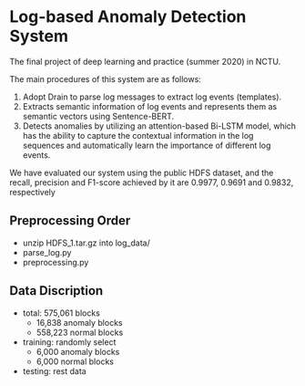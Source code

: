 # Log-based Anomaly Detection System

The final project of deep learning and practice (summer 2020) in NCTU.

The main procedures of this system are as follows:

1. Adopt Drain to parse log messages to extract log events (templates).
2. Extracts semantic information of log events and represents them as semantic vectors using Sentence-BERT.
3. Detects anomalies by utilizing an attention-based Bi-LSTM model, which has the ability to capture the contextual
   information in the log sequences and automatically learn the importance of different log events.

We have evaluated our system using the public HDFS dataset, and the
recall, precision and F1-score achieved by it are 0.9977, 0.9691 and 0.9832, respectively

## Preprocessing Order

- unzip HDFS_1.tar.gz into log_data/
- parse_log.py
- preprocessing.py

## Data Discription

- total: 575,061 blocks
  - 16,838 anomaly blocks
  - 558,223 normal blocks
- training: randomly select
  - 6,000 anomaly blocks
  - 6,000 normal blocks
- testing: rest data
